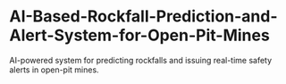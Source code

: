 # AI-Based-Rockfall-Prediction-and-Alert-System-for-Open-Pit-Mines
AI-powered system for predicting rockfalls and issuing real-time safety alerts in open-pit mines.

